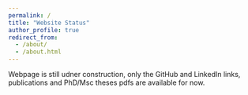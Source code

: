 ```yaml
---
permalink: /
title: "Website Status"
author_profile: true
redirect_from: 
  - /about/
  - /about.html
---
```



Webpage is still udner construction, only the GitHub and LinkedIn links, publications and PhD/Msc theses pdfs are available for now.